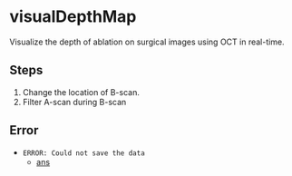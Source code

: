 # visualDepthMap
Visualize the depth of ablation on surgical images using OCT in real-time.

## Steps
1. Change the location of B-scan. 
2. Filter A-scan during B-scan

## Error
- `ERROR: Could not save the data`
  - [ans](https://stackoverflow.com/questions/37700536/how-can-i-run-a-command-with-administrator-rights-with-visual-studio-code-termin) 

